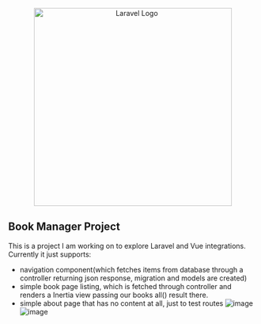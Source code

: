 <p align="center"><a href="https://laravel.com" target="_blank"><img src="https://raw.githubusercontent.com/laravel/art/master/logo-lockup/5%20SVG/2%20CMYK/1%20Full%20Color/laravel-logolockup-cmyk-red.svg" width="400" alt="Laravel Logo"></a></p>

## Book Manager Project
This is a project I am working on to explore Laravel and Vue integrations.
Currently it just supports:

- navigation component(which fetches items from database through a controller returning json response, migration and models are created)
- simple book page listing, which is fetched through controller and renders a Inertia view passing our books all() result there.
- simple about page that has no content at all, just to test routes
![image](https://github.com/luizfellips/book-manager/assets/110192027/5ca92559-fb9c-44f3-961d-0362ce148805)
![image](https://github.com/luizfellips/book-manager/assets/110192027/040ec544-08f0-4611-b6c2-251822368835)
